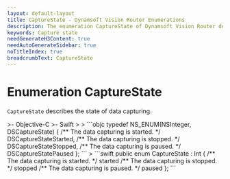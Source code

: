 ```yaml
---
layout: default-layout
title: CaptureState - Dynamsoft Vision Router Enumerations
description: The enumeration CaptureState of Dynamsoft Vision Router describes the state of data capturing.
keywords: Capture state
needGenerateH3Content: true
needAutoGenerateSidebar: true
noTitleIndex: true
breadcrumbText: CaptureState
---
```


# Enumeration CaptureState

`CaptureState` describes the state of data capturing.

<div class="sample-code-prefix template2"></div>
   >- Objective-C
   >- Swift
   >
>
```objc
typedef NS_ENUM(NSInteger, DSCaptureState)
{
   /** The data capturing is started. */
   DSCaptureStateStarted,
   /** The data capturing is stopped. */
   DSCaptureStateStopped,
   /** The data capturing is paused. */
   DSCaptureStatePaused
};
```
>
```swift
public enum CaptureState : Int
{
   /** The data capturing is started. */
   started
   /** The data capturing is stopped. */
   stopped
   /** The data capturing is paused. */
   paused
};
```
